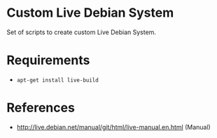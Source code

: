 # Custom Live Debian System
Set of scripts to create custom Live Debian System.

# Requirements
* `apt-get install live-build`

# References
* http://live.debian.net/manual/git/html/live-manual.en.html (Manual)
